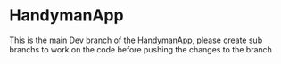 # HandymanApp

This is the main Dev branch of the HandymanApp, please create sub branchs to work on the code before pushing the changes to the branch
